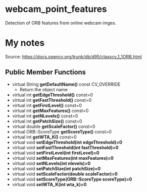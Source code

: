 # webcam_point_features
Detection of ORB features from online webcam imges.

# My notes
Source: https://docs.opencv.org/trunk/db/d95/classcv_1_1ORB.html

## Public Member Functions
* virtual String **getDefaultName()** const CV_OVERRIDE
    * Return the object name
* virtual int **getEdgeThreshold()** const=0
* virtual int **getFastThreshold()** const=0
* virtual int **getFirstLevel()** const=0
* virtual int **getMaxFeatures()** const=0
* virtual int **getNLevels()** const=0
* virtual int **getPatchSize()** const=0
* virtual double **getScaleFactor()** const=0
* virtual ORB::ScoreType **getScoreType()** const=0
* virtual int **getWTA_K()** const=0
* virtual void **setEdgeThreshold(int edgeThreshold)=0**
* virtual void **setFastThreshold(int fastThreshold)=0**
* virtual void **setFirstLevel(int firstLevel)=0**
* virtual void **setMaxFeatures(int maxFeatures)=0**
* virtual void **setNLevels(int nlevels)=0**
* virtual void **setPatchSize(int patchSize)=0**
* virtual void **setScaleFactor(double scaleFactor)=0**
* virtual void **setScoreType(ORB::ScoreType scoreType)=0**
* virtual void **setWTA_K(int wta_k)=0**